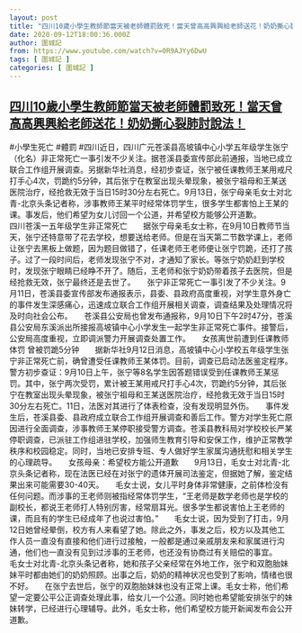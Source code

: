 ```yaml
---
layout: post
title: "四川10歲小學生教師節當天被老師體罰致死！當天曾高高興興給老師送花！奶奶撕心裂肺討說法！"
date: 2020-09-12T18:00:36.000Z
author: 圍城記
from: https://www.youtube.com/watch?v=0R9AJYy6DwU
tags: [ 圍城記 ]
categories: [ 圍城記 ]
---
```

<!--1599933636000-->
[四川10歲小學生教師節當天被老師體罰致死！當天曾高高興興給老師送花！奶奶撕心裂肺討說法！](https://www.youtube.com/watch?v=0R9AJYy6DwU)
------

<div>
#小學生死亡 #體罰 #四川近日，四川广元苍溪县高坡镇中心小学五年级学生张宁（化名）非正常死亡一事引发不少关注。据苍溪县委宣传部此前通报，当地已成立联合工作组开展调查。另据新华社消息，经初步查证，张宁被任课教师王某用戒尺打手心4次，罚跪约5分钟，其后张宁在教室出现头晕现象，被张宁祖母和王某送医院治疗，经抢救无效于当日15时30分左右死亡。9月13日，张宁母亲毛女士对北青-北京头条记者称，涉事教师王某平时经常体罚学生，很多学生都害怕上王某的课。事发后，他们希望为女儿讨回一个公道，并希望校方能够公开道歉。　　　　四川苍溪一五年级学生非正常死亡　　据张宁母亲毛女士称，在9月10日教师节当天，张宁还特意带了花去学校，想要送给老师。但是在当天第二节数学课上，老师让张宁去黑板上做题，因为题目做错了，任课老师王老师便让张宁罚跪，还打了孩子。过了一段时间后，老师发现张宁不对，才通知了家长。等张宁奶奶赶到学校时，发现张宁眼睛已经睁不开了。随后，王老师和张宁奶奶带着孩子去医院，但是经抢救无效，张宁最终还是去世了。　　张宁非正常死亡一事引发了不少关注。9月11日，苍溪县委宣传部发布通报表示，县委、县政府高度重视，对学生意外身亡的事件发生深感痛心，迅速成立联合工作组开展相关调查，调查结果及处理情况将及时向社会公布。　　苍溪县公安局也曾发布通报称，9月10日下午2时47分，苍溪县公安局东溪派出所接报高坡镇中心小学发生一起学生非正常死亡事件。接警后，公安局高度重视，立即调派警力开展调查处置工作。　　女孩离世前遭到任课教师体罚 曾被罚跪5分钟　　据新华社9月12日消息，高坡镇中心小学校五年级学生张宁非正常死亡前，确曾遭受任课教师王某体罚。目前，调查已启动法医鉴定程序。　　警方初步查证：9月10日上午，张宁等8名学生因答题错误受到任课教师王某惩罚。其中，张宁两次受罚，累计被王某用戒尺打手心4次，罚跪约5分钟，其后张宁在教室出现头晕现象，被张宁祖母和王某送医院治疗，经抢救无效于当日15时30分左右死亡。11日，法医对其进行了体表检查，没有发现明显外伤。　　事件发生后，苍溪县委、县政府成立联合工作组开展调查和善后工作。警方对学生死亡原因进行全面调查，涉事教师王某停职接受警方调查。苍溪县教科局对学校校长严某停职调查，已派驻工作组进驻学校，加强师生教育引导和安保工作，维护正常教学秩序和校园稳定。同时，当地已安排专班、专人做好学生家属沟通抚慰和相关学生的心理疏导。　　女孩母亲：希望校方能公开道歉　　9月13日，毛女士对北青-北京头条记者称，现在法医已经在对张宁的遗体开展司法鉴定，但据她了解，鉴定结果出来可能需要30-40天。　　毛女士说，女儿平时身体非常健康，之前体检没有任何问题。而涉事的王老师则被指经常体罚学生，“王老师是数学老师也是学校的副校长，都说王老师打人特别厉害，经常扇耳光。很多学生都说害怕上王老师的课，而且有的学生已经成年了也说过害怕。”　　毛女士说，因为受到了打击，9月12日她曾经晕倒，校方有人来看望了她。除此之外，事发之后，校方以及其他工作人员一直没有直接和他们进行过接触，一般都是通过亲戚朋友来和家属进行沟通，他们也一直没有见到过涉事的王老师，也还没有协商过有关赔偿的事宜。　　毛女士对北青-北京头条记者称，她和孩子父亲经常在外地工作，张宁和双胞胎妹妹平时都由她们的奶奶照顾。出事之后，奶奶的精神状况也受到了影响，情绪也很不好。　　在张宁去世后，张宁的双胞胎妹妹也没有正常上课。毛女士称，他们希望一定要公平公正调查处理此事，给女儿一个公道。同时她也希望能安排张宁的妹妹转学，已经进行心理辅导。此外，毛女士称，他们希望校方能开新闻发布会公开道歉。
</div>
